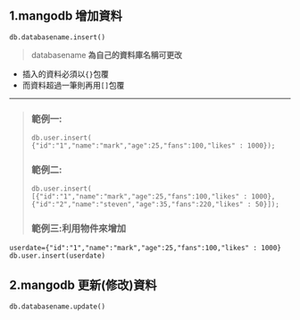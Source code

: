 ## 1.mangodb 增加資料
`db.databasename.insert()`
> databasename **為自己的資料庫名稱可更改**
* 插入的資料必須以`{}`包覆
* 而資料超過一筆則再用`[]`包覆
***
> ### 範例一:
> `db.user.insert(
{"id":"1","name":"mark","age":25,"fans":100,"likes" : 1000});`
> ### 範例二:
> `db.user.insert(
[{"id":"1","name":"mark","age":25,"fans":100,"likes" : 1000},
{"id":"2","name":"steven","age":35,"fans":220,"likes" : 50}]);`
> ### 範例三:利用物件來增加
`userdate={"id":"1","name":"mark","age":25,"fans":100,"likes" : 1000}
db.user.insert(userdate)`

## 2.mangodb 更新(修改)資料
`db.databasename.update()`
